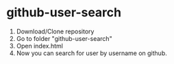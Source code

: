 # github-user-search
1. Download/Clone repository
2. Go to folder "github-user-search"
3. Open index.html
4. Now you can search for user by username on github.
